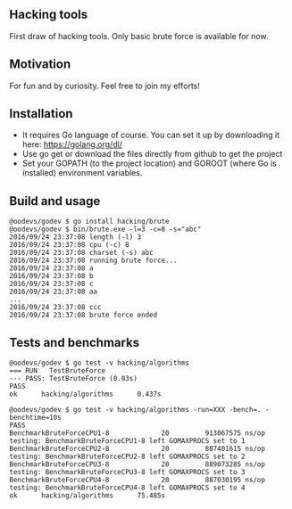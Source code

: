 ## Hacking tools

First draw of hacking tools. Only basic brute force is available for now.

## Motivation

For fun and by curiosity. Feel free to join my efforts!

## Installation

- It requires Go language of course. You can set it up by downloading it here: https://golang.org/dl/
- Use go get or download the files directly from github to get the project
- Set your GOPATH (to the project location) and GOROOT (where Go is installed) environment variables.

## Build and usage

```
@oodevs/godev $ go install hacking/brute
@oodevs/godev $ bin/brute.exe -l=3 -c=8 -s="abc"
2016/09/24 23:37:08 length (-l) 3
2016/09/24 23:37:08 cpu (-c) 8
2016/09/24 23:37:08 charset (-s) abc
2016/09/24 23:37:08 running brute force...
2016/09/24 23:37:08 a
2016/09/24 23:37:08 b
2016/09/24 23:37:08 c
2016/09/24 23:37:08 aa
...
2016/09/24 23:37:08 ccc
2016/09/24 23:37:08 brute force ended
```

## Tests and benchmarks

```
@oodevs/godev $ go test -v hacking/algorithms
=== RUN   TestBruteForce
--- PASS: TestBruteForce (0.03s)
PASS
ok      hacking/algorithms      0.437s
```

```
@oodevs/godev $ go test -v hacking/algorithms -run=XXX -bench=. -benchtime=10s
PASS
BenchmarkBruteForceCPU1-8             20         913067575 ns/op
testing: BenchmarkBruteForceCPU1-8 left GOMAXPROCS set to 1
BenchmarkBruteForceCPU2-8             20         887401615 ns/op
testing: BenchmarkBruteForceCPU2-8 left GOMAXPROCS set to 2
BenchmarkBruteForceCPU3-8             20         889073285 ns/op
testing: BenchmarkBruteForceCPU3-8 left GOMAXPROCS set to 3
BenchmarkBruteForceCPU4-8             20         887030195 ns/op
testing: BenchmarkBruteForceCPU4-8 left GOMAXPROCS set to 4
ok      hacking/algorithms      75.485s
```
